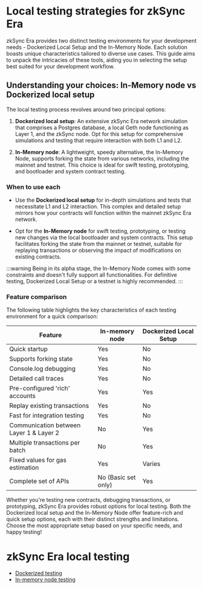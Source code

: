 # Local testing strategies for zkSync Era

zkSync Era provides two distinct testing environments for your development needs - Dockerized Local Setup and the In-Memory Node. Each solution boasts unique characteristics tailored to diverse use cases. This guide aims to unpack the intricacies of these tools, aiding you in selecting the setup best suited for your development workflow.

## Understanding your choices: In-Memory node vs Dockerized local setup

The local testing process revolves around two principal options:

1. **Dockerized local setup**: An extensive zkSync Era network simulation that comprises a Postgres database, a local Geth node functioning as Layer 1, and the zkSync node. Opt for this setup for comprehensive simulations and testing that require interaction with both L1 and L2.

2. **In-Memory node**: A lightweight, speedy alternative, the In-Memory Node, supports forking the state from various networks, including the mainnet and testnet. This choice is ideal for swift testing, prototyping, and bootloader and system contract testing.

### When to use each

- Use the **Dockerized local setup** for in-depth simulations and tests that necessitate L1 and L2 interaction. This complex and detailed setup mirrors how your contracts will function within the mainnet zkSync Era network.

- Opt for the **In-Memory node** for swift testing, prototyping, or testing new changes via the local bootloader and system contracts. This setup facilitates forking the state from the mainnet or testnet, suitable for replaying transactions or observing the impact of modifications on existing contracts.

:::warning
Being in its alpha stage, the In-Memory Node comes with some constraints and doesn't fully support all functionalities. For definitive testing, Dockerized Local Setup or a testnet is highly recommended.
:::

### Feature comparison

The following table highlights the key characteristics of each testing environment for a quick comparison:

| Feature                                      | In-memory node       | Dockerized Local Setup |
|----------------------------------------------|----------------------|------------------------|
| Quick startup                                | Yes                  | No                     |
| Supports forking state                       | Yes                  | No                     |
| Console.log debugging                        | Yes                  | No                     |
| Detailed call traces                         | Yes                  | No                     |
| Pre-configured 'rich' accounts               | Yes                  | Yes                    |
| Replay existing transactions                 | Yes                  | No                     |
| Fast for integration testing                 | Yes                  | No                     |
| Communication between Layer 1 & Layer 2      | No                   | Yes                    |
| Multiple transactions per batch              | No                   | Yes                    |
| Fixed values for gas estimation              | Yes                  | Varies                 |
| Complete set of APIs                         | No (Basic set only)  | Yes                    |

Whether you're testing new contracts, debugging transactions, or prototyping, zkSync Era provides robust options for local testing. Both the Dockerized local setup and the In-Memory Node offer feature-rich and quick setup options, each with their distinct strengths and limitations. Choose the most appropriate setup based on your specific needs, and happy testing!

# zkSync Era local testing

- [Dockerized testing](./dockerized-testing.md)
- [In-memory node testing](./era-test-node.md)